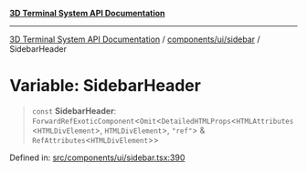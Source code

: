 [**3D Terminal System API Documentation**](../../../../README.md)

***

[3D Terminal System API Documentation](../../../../README.md) / [components/ui/sidebar](../README.md) / SidebarHeader

# Variable: SidebarHeader

> `const` **SidebarHeader**: `ForwardRefExoticComponent`\<`Omit`\<`DetailedHTMLProps`\<`HTMLAttributes`\<`HTMLDivElement`\>, `HTMLDivElement`\>, `"ref"`\> & `RefAttributes`\<`HTMLDivElement`\>\>

Defined in: [src/components/ui/sidebar.tsx:390](https://github.com/Dicommunitas/ThreeJS_Terminal_3D2/blob/7cc56be20ce03492e7afbc2e75ffa70f9c523fe8/src/components/ui/sidebar.tsx#L390)
